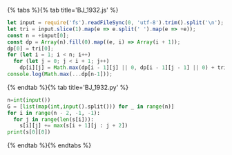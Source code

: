 {% tabs %}{% tab title='BJ_1932.js' %}

```js
let input = require('fs').readFileSync(0, 'utf-8').trim().split('\n');
let tri = input.slice(1).map(e => e.split(' ').map(e => +e));
const n = +input[0];
const dp = Array(n).fill(0).map((e, i) => Array(i + 1));
dp[0] = tri[0];
for (let i = 1; i < n; i++)
  for (let j = 0; j < i + 1; j++)
    dp[i][j] = Math.max(dp[i - 1][j] || 0, dp[i - 1][j - 1] || 0) + tri[i][j]
console.log(Math.max(...dp[n-1]));
```

{% endtab %}{% tab title='BJ_1932.py' %}

```py
n=int(input())
G = [list(map(int,input().split())) for _ in range(n)]
for i in range(n - 2, -1, -1):
  for j in range(len(s[i])):
    s[i][j] += max(s[i + 1][j : j + 2])
print(s[0][0])
```

{% endtab %}{% endtabs %}
